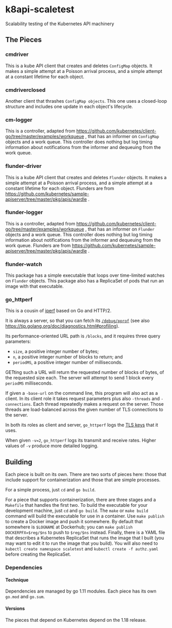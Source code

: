 # k8api-scaletest
Scalability testing of the Kubernetes API machinery

## The Pieces

### cmdriver

This is a kube API client that creates and deletes `ConfigMap`
objects.  It makes a simple attempt at a Poisson arrival process, and
a simple attempt at a constant lifetime for each object.

### cmdriverclosed

Another client that thrashes `ConfigMap objects`.  This one uses a
closed-loop structure and includes one update in each object's
lifecycle.

### cm-logger

This is a controller, adapted from
https://github.com/kubernetes/client-go/tree/master/examples/workqueue
, that has an informer on `ConfigMap` objects and a work queue.  This
controller does nothing but log timing information about notifications
from the informer and dequeuing from the work queue.

### flunder-driver

This is a kube API client that creates and deletes `Flunder` objects.
It makes a simple attempt at a Poisson arrival process, and a simple
attempt at a constant lifetime for each object.  Flunders are from
https://github.com/kubernetes/sample-apiserver/tree/master/pkg/apis/wardle
.

### flunder-logger

This is a controller, adapted from
https://github.com/kubernetes/client-go/tree/master/examples/workqueue
, that has an informer on `Flunder` objects and a work queue.  This
controller does nothing but log timing information about notifications
from the informer and dequeuing from the work queue.  Flunders are
from
https://github.com/kubernetes/sample-apiserver/tree/master/pkg/apis/wardle
.

### flunder-watch

This package has a simple executable that loops over time-limited
watches on `Flunder` objects.  This package also has a ReplicaSet of
pods that run an image with that executable.

### go_httperf

This is a cousin of [iperf](https://en.wikipedia.org/wiki/Iperf) based
on Go and HTTP/2.

It is always a server, so that you can fetch its
[`/debug/pprof`](https://golang.org/pkg/net/http/pprof/) (see also
https://tip.golang.org/doc/diagnostics.html#profiling).

Its performance-oriented URL path is `/blocks`, and it requires three
query parameters:

- `size`, a positive integer number of bytes;
- `n`, a positive integer number of blocks to return; and
- `periodMS`, a positive integer number of milliseconds.

GETting such a URL will return the requested number of blocks of
bytes, of the requested size each.  The server will attempt to send 1
block every `periodMS` milliseconds.

If given a `-base-url` on the command line, this program will also act
as a client.  In its client role it takes request parameters plus also
`-threads` and `-connections`.  Each thread repeatedly makes a request
on the server.  Those threads are load-balanced across the given
number of TLS connections to the server.

In both its roles as client and server, `go_httperf` logs the
[TLS keys](https://developer.mozilla.org/en-US/docs/Mozilla/Projects/NSS/Key_Log_Format)
that it uses.

When given `-v=2`, `go_httperf` logs its transmit and receive rates.
Higher values of `-v` produce more detailed logging.


## Building

Each piece is built on its own.  There are two sorts of pieces here:
those that include support for containerization and those that are
simple processes.

For a simple process, just `cd` and `go build`.

For a piece that supports containerization, there are three stages and
a `Makefile` that handles the first two.  To build the executable for
your development machine, just `cd` and `go build`.  The `make` or
`make build` command will build the executable for use in a container.
Use `make publish` to create a Docker image and push it somewhere.  By
default that somewhere is `$LOGNAME` at Dockerhub; you can `make
publish DOCKERPFX=$reg/$ns` to push to `$reg/$ns` instead.  Finally,
there is a YAML file that describes a Kubernetes ReplicaSet that runs
the image that I built (you may want to edit it to run the image that
you build).  You will also need to `kubectl create namespace
scaletest` and `kubectl create -f authz.yaml` before creating the
ReplicaSet.

### Dependencies

#### Technique

Dependencies are managed by go 1.11 modules.  Each piece has its own
`go.mod` and `go.sum`.

#### Versions

The pieces that depend on Kubernetes depend on the 1.18 release.
